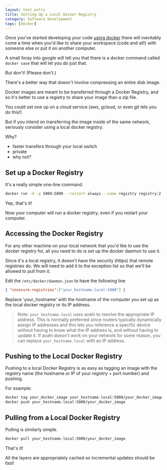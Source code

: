 ```yaml
---
layout: text_entry
title: Setting Up a Local Docker Registry
category: Software Development
tags: [docker]
---
```

Once you've started developing your code [using docker](/articles/docker_development.html) there will inevitably come a time when you'd like to share your workspace (code and all!) with someone else or put it on another computer.

A small foray into google will tell you that there is a docker command called `docker save` that will let you do just that.  

But don't! (Please don't.)

There's a better way that doesn't involve compressing an entire disk image.

Docker images are meant to be transferred through a Docker Registry, and so it's better to use a registry to share your image than a zip file.

You could set one up on a cloud service (aws, gcloud, or even git lets you do this!)

But if you intend on transferring the image inside of the same network, seriously consider using a local docker registry.  

Why?

* faster transfers through your local switch
* private
* why not?

## Set up a Docker Registry

It's a really simple one-line command.

```bash
docker run -d -p 5000:5000 --restart always --name registry registry:2
```

Yep, that's it!

Now your computer will run a docker registry, even if you restart your computer.

## Accessing the Docker Registry

For any other machine on your local network that you'd like to use the docker registry for, all you need to do is set up the docker daemon to use it.

Since it's a local registry, it doesn't have the security (https) that remote registries do.  We will need to add it to the exception list so that we'll be allowed to pull from it.

Edit the `/etc/docker/daemon.json` to have the following line

```json
{ "insecure-registries":["your_hostname.local:5000"] }
```

Replace 'your_hostname' with the hostname of the computer you set up as the local docker registry or its IP address.

> Note: `your_hostname.local` uses avahi to resolve the appropriate IP address.  This is normally preferred since routers typically dynamically assign IP addresses and this lets you reference a specific device without having to know what the IP address is, and without having to update it.  If avahi doesn't work on your network for some reason, you can replace `your_hostname.local` with an IP address.

## Pushing to the Local Docker Registry

Pushing to a local Docker Registry is as easy as tagging an image with the registry name (the hostname or IP of your registry + port number) and pushing.

For example:

```bash
docker tag your_docker_image your_hostname.local:5000/your_docker_image
docker push your_hostname.local:5000/your_docker_image
```

## Pulling from a Local Docker Registry

Pulling is similarly simple.

```bash
docker pull your_hostname.local:5000/your_docker_image
```

That's it!

All the layers are appropriately cached so incremental updates should be fast!
